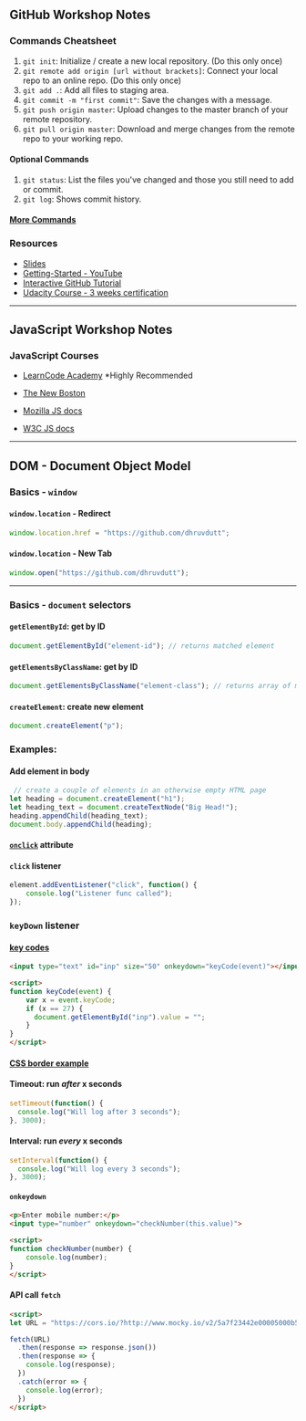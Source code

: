 ## GitHub Workshop Notes

### Commands Cheatsheet

1. `git init`: Initialize / create a new local repository. (Do this only once)
2. `git remote add origin [url without brackets]`: Connect your local repo to an online repo. (Do this only once)
3. `git add .`: Add all files to staging area.
4. `git commit -m "first commit"`: Save the changes with a message.
5. `git push origin master`: Upload changes to the master branch of your remote repository.
6. `git pull origin master`: Download and merge changes from the remote repo to your working repo.	

#### Optional Commands

1. `git status`: List the files you've changed and those you still need to add or commit.
2. `git log`: Shows commit history.

#### [More Commands](https://confluence.atlassian.com/bitbucketserver/basic-git-commands-776639767.html)

### Resources

- [Slides](https://docs.google.com/presentation/d/17RmxZUI5mBoBhpttrXj_jiZg5GVax53aKQa7C0AEKXc/edit?usp=sharing)
- [Getting-Started - YouTube](https://www.youtube.com/watch?v=0fKg7e37bQE)
- [Interactive GitHub Tutorial](https://try.github.io/)
- [Udacity Course - 3 weeks certification](https://in.udacity.com/course/how-to-use-git-and-github--ud775)

---

## JavaScript Workshop Notes

### JavaScript Courses

- [LearnCode Academy](https://www.youtube.com/playlist?list=PLoYCgNOIyGACnrXwo5HMCfOH9VT05znGv) *Highly Recommended
- [The New Boston](https://www.youtube.com/playlist?list=PL46F0A159EC02DF82)

- [Mozilla JS docs](https://developer.mozilla.org/bm/docs/Web/JavaScript)
- [W3C JS docs](https://www.w3schools.com/jS/default.asp)

---

## DOM - Document Object Model

### Basics - `window`

#### `window.location` - Redirect

```js
window.location.href = "https://github.com/dhruvdutt";
```

#### `window.location` - New Tab

```js
window.open("https://github.com/dhruvdutt");
```

---


### Basics - `document` selectors

#### `getElementById`: get by ID

```js
document.getElementById("element-id"); // returns matched element
```

#### `getElementsByClassName`: get by ID

```js
document.getElementsByClassName("element-class"); // returns array of matched elements
```

#### `createElement`: create new element

```js
document.createElement("p");
```

### Examples:

#### Add element in body

```js
 // create a couple of elements in an otherwise empty HTML page
let heading = document.createElement("h1");
let heading_text = document.createTextNode("Big Head!");
heading.appendChild(heading_text);
document.body.appendChild(heading);
```

#### [`onclick`](https://codesandbox.io/s/6ll1zwmy63) attribute

#### `click` listener

```js
element.addEventListener("click", function() {
    console.log("Listener func called");
});
```

### `keyDown` listener

#### [key codes](http://keycode.info/)

```html
<input type="text" id="inp" size="50" onkeydown="keyCode(event)"></input> 

<script>
function keyCode(event) {
    var x = event.keyCode;
    if (x == 27) {
      document.getElementById("inp").value = "";
    }
}
</script>
```

#### [CSS border example](https://codesandbox.io/s/2vjpyynpnn)


#### Timeout: run ***after*** x seconds

```js
setTimeout(function() {
  console.log("Will log after 3 seconds");
}, 3000);
```

#### Interval: run ***every*** x seconds

```js
setInterval(function() {
  console.log("Will log every 3 seconds");
}, 3000);
```

#### `onkeydown`

```html
<p>Enter mobile number:</p>
<input type="number" onkeydown="checkNumber(this.value)">

<script>
function checkNumber(number) {
    console.log(number);
}
</script>
```

#### API call `fetch`

```html
<script>
let URL = "https://cors.io/?http://www.mocky.io/v2/5a7f23442e00005000b56873";

fetch(URL)
  .then(response => response.json())
  .then(response => {
    console.log(response);
  })
  .catch(error => {
    console.log(error);
  })
</script>
```
